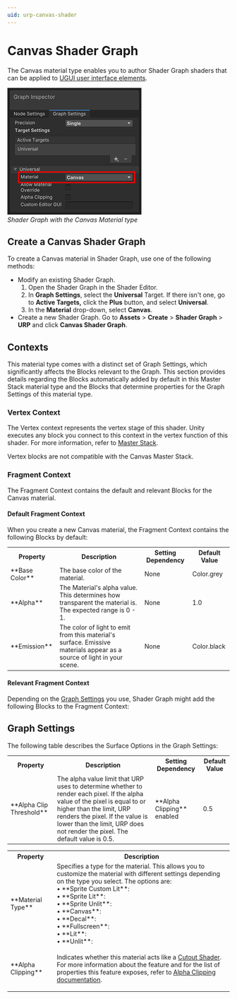```yaml
---
uid: urp-canvas-shader
---
```

# Canvas Shader Graph

The Canvas material type enables you to author Shader Graph shaders that can be applied to [UGUI user interface elements](https://docs.unity3d.com/Packages/com.unity.ugui@1.0/manual/UICanvas.html).

![Shader Graph with the Canvas Material type](Images/canvas/canvas-shader-graph-material-type.png)<br/>*Shader Graph with the Canvas Material type*

## Create a Canvas Shader Graph

To create a Canvas material in Shader Graph, use one of the following methods:

* Modify an existing Shader Graph.
    1. Open the Shader Graph in the Shader Editor.
    2. In **Graph Settings**, select the **Universal** Target. If there isn't one, go to **Active Targets,** click the **Plus** button, and select **Universal**.
    3. In the **Material** drop-down, select **Canvas**.
* Create a new Shader Graph. Go to **Assets** > **Create** > **Shader Graph** > **URP** and click **Canvas Shader Graph**.

## Contexts

This material type comes with a distinct set of Graph Settings, which significantly affects the Blocks relevant to the Graph. This section provides details regarding the Blocks automatically added by default in this Master Stack material type and the Blocks that determine properties for the Graph Settings of this material type.


### Vertex Context

The Vertex context represents the vertex stage of this shader. Unity executes any block you connect to this context in the vertex function of this shader. For more information, refer to [Master Stack](https://docs.unity3d.com/Packages/com.unity.shadergraph@17.0/manual/Master-Stack.html).

Vertex blocks are not compatible with the Canvas Master Stack.

### Fragment Context

The Fragment Context contains the default and relevant Blocks for the Canvas material.


#### Default Fragment Context

When you create a new Canvas material, the Fragment Context contains the following Blocks by default:

<table>
<tr>
<th>Property</th>
<th>Description</th>
<th>Setting Dependency</th>
<th>Default Value</th>
</tr>
<tr>
<td>**Base Color**</td>
<td>The base color of the material.</td>
<td>None</td>
<td>Color.grey</td>
</tr>
<tr>
<td>**Alpha**</td>
<td>The Material's alpha value. This determines how transparent the material is. The expected range is 0 - 1.</td>
<td>None</td>
<td>1.0</td>
</tr>
<tr>
<td>**Emission**</td>
<td>The color of light to emit from this material's surface. Emissive materials appear as a source of light in your scene.</td>
<td>None</td>
<td>Color.black</td>
</tr>
</table>

#### Relevant Fragment Context

Depending on the [Graph Settings](#graph-settings) you use, Shader Graph might add the following Blocks to the Fragment Context:

<table>
<tr>
<th>Property</th>
<th>Description</th>
<th>Setting Dependency</th>
<th>Default Value</th>
</tr>
<tr>
<td>**Alpha Clip Threshold**</td>
<td>The alpha value limit that URP uses to determine whether to render each pixel. If the alpha value of the pixel is equal to or higher than the limit, URP renders the pixel. If the value is lower than the limit, URP does not render the pixel. The default value is 0.5.</td>
<td>**Alpha Clipping** enabled</td>
<td>0.5</td>
</tr>

## Graph Settings

The following table describes the Surface Options in the Graph Settings:

<table>
<tr>
<th>Property</th>
<th>Description</th>
</tr>
<tr>
<td>**Material Type**</td>
<td>Specifies a type for the material. This allows you to customize the material with different settings depending on the type you select. The options are:<br/>&#8226; **Sprite Custom Lit**: <br/>&#8226; **Sprite Lit**: <br/>&#8226; **Sprite Unlit**: <br/>&#8226; **Canvas**: <br/>&#8226; **Decal**: <br/>&#8226; **Fullscreen**: <br/>&#8226; **Lit**: <br/>&#8226; **Unlit**: </td>
</tr>
<tr>
<td>**Alpha Clipping**</td>
<td>

Indicates whether this material acts like a [Cutout Shader](https://docs.unity3d.com/Manual/StandardShaderMaterialParameterRenderingMode.html).<br/>For more information about the feature and for the list of properties this feature exposes, refer to [Alpha Clipping documentation](../../com.unity.render-pipelines.high-definition/Documentation~/Alpha-Clipping.md).

</td>
</tr>

